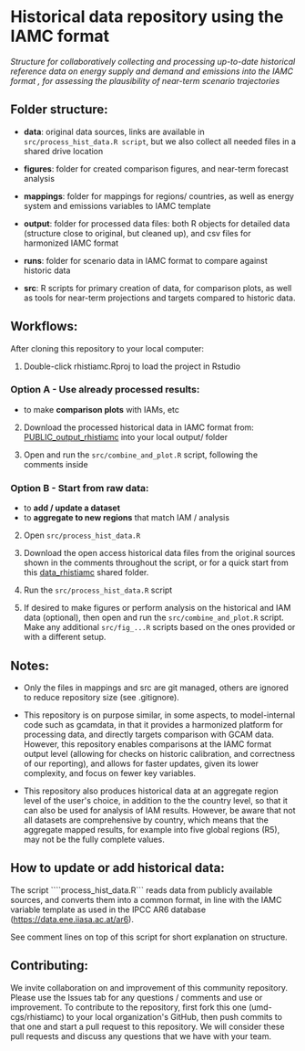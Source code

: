 # Historical data repository using the IAMC format

*Structure for collaboratively collecting and processing up-to-date historical reference data on energy supply and demand and emissions into the IAMC format  , for assessing the plausibility of near-term scenario trajectories*

## Folder structure:

- **data**: original data sources, links are available in ```src/process_hist_data.R script```, but we also collect all needed files in a shared drive location

- **figures**: folder for created comparison figures, and near-term forecast analysis

- **mappings**: folder for mappings for regions/ countries, as well as energy system and emissions variables to IAMC template

- **output**: folder for processed data files: both R objects for detailed data (structure close to original, but cleaned up), and csv files for harmonized IAMC format

- **runs**: folder for scenario data in IAMC format to compare against historic data

- **src**: R scripts for primary creation of data, for comparison plots, as well as tools for near-term projections and targets compared to historic data.



## Workflows:

After cloning this repository to your local computer:

1. Double-click rhistiamc.Rproj to load the project in Rstudio 

### Option A - Use already processed results:
- to make **comparison plots** with IAMs, etc

2. Download the processed historical data in IAMC format from: [PUBLIC_output_rhistiamc](https://drive.google.com/open?id=117cTkVRekeu3vHYrFkH93zstpCqGxkM8&usp=drive_fs) 
into your local output/ folder

3. Open and run the ```src/combine_and_plot.R``` script, following the comments inside 

### Option B - Start from raw data: 
- to **add / update a dataset**
- to **aggregate to new regions** that match IAM / analysis 

2. Open ```src/process_hist_data.R```

3. Download the open access historical data files from the original sources shown in the comments throughout the script, 
or for a quick start from this [data_rhistiamc](https://drive.google.com/open?id=1mGYipWX2EEYgQzcLunJbPD8vCxFknQfK&usp=drive_fs) shared folder. 

4. Run the ```src/process_hist_data.R``` script

5. If desired to make figures or perform analysis on the historical and IAM data (optional), then open and run the ```src/combine_and_plot.R``` script.
Make any additional ```src/fig_...R``` scripts based on the ones provided or with a different setup.  


## Notes: 
- Only the files in mappings and src are git managed, others are ignored to reduce repository size (see .gitignore).

- This repository is on purpose similar, in some aspects, to model-internal code such as gcamdata, in that it provides a harmonized platform for processing data, and directly targets comparison with GCAM data. However, this repository enables comparisons at the IAMC format output level (allowing for checks on historic calibration, and correctness of our reporting), and allows for faster updates, given its lower complexity, and focus on fewer key variables.

- This repository also produces historical data at an aggregate region level of the user's choice, in addition to the the country level, so that it can also be used for analysis of IAM results. However, be aware that not all datasets are comprehensive by country, which means that the aggregate mapped results, for example into five global regions (R5), may not be the fully complete values. 

## How to update or add historical data:
The script ````process_hist_data.R``` reads data from publicly available sources, and converts them into a common format, in line with the IAMC variable template as used in the IPCC AR6 database (https://data.ene.iiasa.ac.at/ar6).

See comment lines on top of this script for short explanation on structure.


## Contributing:

We invite collaboration on and improvement of this community repository. Please use the Issues tab for any questions / comments and use or improvement. To contribute to the repository, first fork this one (umd-cgs/rhistiamc) to your local organization's GitHub, then push commits to that one and start a pull request to this repository. We will consider these pull requests and discuss any questions that we have with your team. 
